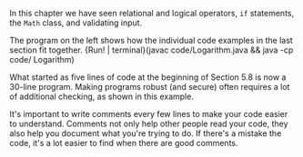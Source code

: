 In this chapter we have seen relational and logical operators, `if` statements, the `Math` class, and validating input.

The program on the left shows how the individual code examples in the last section fit together.
{Run! | terminal}(javac code/Logarithm.java && java -cp code/ Logarithm)





What started as five lines of code at the beginning of Section 5.8 is now a 30-line program.
Making programs robust (and secure) often requires a lot of additional checking, as shown in this example.


It's important to write comments every few lines to make your code easier to understand.
Comments not only help other people read your code, they also help you document what you're trying to do.
If there's a mistake the code, it's a lot easier to find when there are good comments.